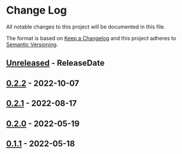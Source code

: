 # Change Log
All notable changes to this project will be documented in this file.

The format is based on [Keep a Changelog](http://keepachangelog.com/)
and this project adheres to [Semantic Versioning](http://semver.org/).

<!-- next-header -->
## [Unreleased] - ReleaseDate

## [0.2.2] - 2022-10-07

## [0.2.1] - 2022-08-17

## [0.2.0] - 2022-05-19

## [0.1.1] - 2022-05-18

<!-- next-url -->
[Unreleased]: https://github.com/rust-cli/anstyle/compare/anstyle-owo-colors-v0.2.2...HEAD
[0.2.2]: https://github.com/rust-cli/anstyle/compare/anstyle-owo-colors-v0.2.1...anstyle-owo-colors-v0.2.2
[0.2.1]: https://github.com/rust-cli/anstyle/compare/anstyle-owo-colors-v0.2.0...anstyle-owo-colors-v0.2.1
[0.2.0]: https://github.com/rust-cli/anstyle/compare/anstyle-owo-colors-v0.1.1...anstyle-owo-colors-v0.2.0
[0.1.1]: https://github.com/rust-cli/anstyle/compare/eac8804...anstyle-owo-colors-v0.1.1
